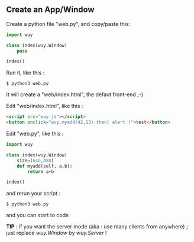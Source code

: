 ## Create an App/Window

Create a python file "web.py", and copy/paste this:

```python
import wuy

class index(wuy.Window)
    pass

index()
```
Run it, like this :

    $ python3 web.py

It will create a "web/index.html", the defaut front-end ;-)

Edit "web/index.html", like this :

```html
<script src="wuy.js"></script>
<button onclick="wuy.myadd(42,13).then( alert )">test</button>
```

Edit "web.py", like this :

```python
import wuy

class index(wuy.Window)
    size=(640,480)
    def myadd(self, a,b):
        return a+b

index()
```

and rerun your script :

    $ python3 web.py

and you can start to code

**TIP** : if you want the server mode (aka : use many clients from anywhere) ; just replace _wuy.Window_ by _wuy.Server_ !
